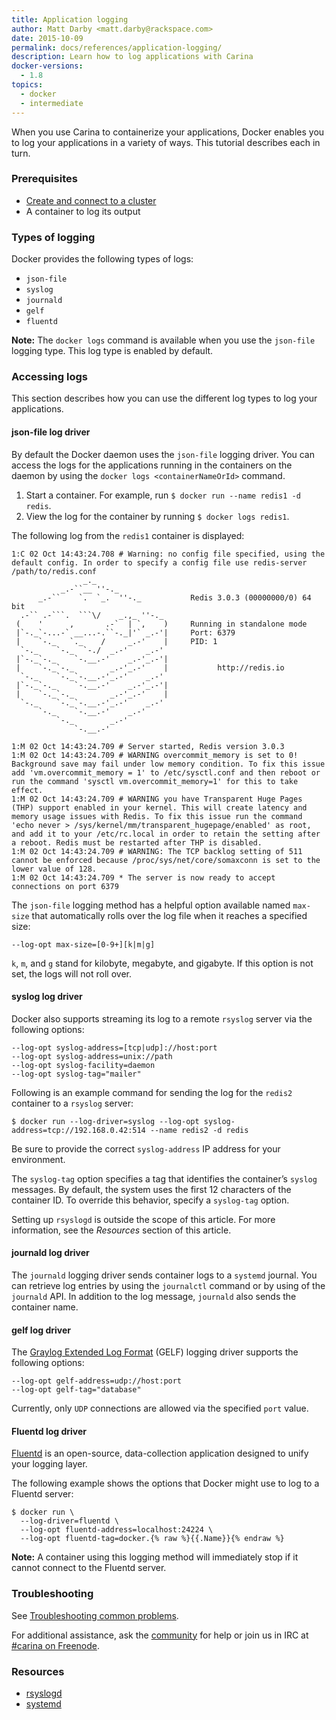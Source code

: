 ```yaml
---
title: Application logging
author: Matt Darby <matt.darby@rackspace.com>
date: 2015-10-09
permalink: docs/references/application-logging/
description: Learn how to log applications with Carina
docker-versions:
  - 1.8
topics:
  - docker
  - intermediate
---
```


When you use Carina to containerize your applications, Docker enables you to log your applications in a variety of ways. This tutorial describes each in turn.

### Prerequisites

* [Create and connect to a cluster](/docs/tutorials/create-connect-cluster/)
* A container to log its output

### Types of logging

Docker provides the following types of logs:

* `json-file`
* `syslog`
* `journald`
* `gelf`
* `fluentd`

**Note:** The `docker logs` command is available when you use the `json-file` logging type.
This log type is enabled by default.

### Accessing logs

This section describes how you can use the different log types to log your applications.

#### json-file log driver
By default the Docker daemon uses the `json-file` logging driver. You can access the logs for the applications running in the containers on the daemon by using the `docker logs <containerNameOrId>` command.

1. Start a container. For example, run `$ docker run --name redis1 -d redis`.
1. View the log for the container by running `$ docker logs redis1`.

The following log from the `redis1` container is displayed:

```
1:C 02 Oct 14:43:24.708 # Warning: no config file specified, using the default config. In order to specify a config file use redis-server /path/to/redis.conf
                _._
           _.-``__ ''-._
      _.-``    `.  `_.  ''-._           Redis 3.0.3 (00000000/0) 64 bit
  .-`` .-```.  ```\/    _.,_ ''-._
 (    '      ,       .-`  | `,    )     Running in standalone mode
 |`-._`-...-` __...-.``-._|'` _.-'|     Port: 6379
 |    `-._   `._    /     _.-'    |     PID: 1
  `-._    `-._  `-./  _.-'    _.-'
 |`-._`-._    `-.__.-'    _.-'_.-'|
 |    `-._`-._        _.-'_.-'    |           http://redis.io
  `-._    `-._`-.__.-'_.-'    _.-'
 |`-._`-._    `-.__.-'    _.-'_.-'|
 |    `-._`-._        _.-'_.-'    |
  `-._    `-._`-.__.-'_.-'    _.-'
      `-._    `-.__.-'    _.-'
          `-._        _.-'
              `-.__.-'

1:M 02 Oct 14:43:24.709 # Server started, Redis version 3.0.3
1:M 02 Oct 14:43:24.709 # WARNING overcommit_memory is set to 0! Background save may fail under low memory condition. To fix this issue add 'vm.overcommit_memory = 1' to /etc/sysctl.conf and then reboot or run the command 'sysctl vm.overcommit_memory=1' for this to take effect.
1:M 02 Oct 14:43:24.709 # WARNING you have Transparent Huge Pages (THP) support enabled in your kernel. This will create latency and memory usage issues with Redis. To fix this issue run the command 'echo never > /sys/kernel/mm/transparent_hugepage/enabled' as root, and add it to your /etc/rc.local in order to retain the setting after a reboot. Redis must be restarted after THP is disabled.
1:M 02 Oct 14:43:24.709 # WARNING: The TCP backlog setting of 511 cannot be enforced because /proc/sys/net/core/somaxconn is set to the lower value of 128.
1:M 02 Oct 14:43:24.709 * The server is now ready to accept connections on port 6379
```

The `json-file` logging method has a helpful option available named `max-size` that automatically rolls over the log file when it reaches a specified size:

`--log-opt max-size=[0-9+][k|m|g]`

`k`, `m`, and `g` stand for kilobyte, megabyte, and gigabyte. If this option is not set, the logs will not roll over.

#### syslog log driver

Docker also supports streaming its log to a remote `rsyslog` server via the following options:

```
--log-opt syslog-address=[tcp|udp]://host:port
--log-opt syslog-address=unix://path
--log-opt syslog-facility=daemon
--log-opt syslog-tag="mailer"
```

Following is an example command for sending the log for the `redis2` container to a `rsyslog` server:

`$ docker run --log-driver=syslog --log-opt syslog-address=tcp://192.168.0.42:514 --name redis2 -d redis`

Be sure to provide the correct `syslog-address` IP address for your environment.

The `syslog-tag` option specifies a tag that identifies the container’s `syslog` messages.
By default, the system uses the first 12 characters of the container ID. To override this behavior, specify a `syslog-tag` option.

Setting up `rsyslogd` is outside the scope of this article. For more information, see the *Resources* section of this article.

#### journald log driver

The `journald` logging driver sends container logs to a `systemd` journal. You can retrieve log entries by using the `journalctl` command or by using of the `journald` API.
In addition to the log message, `journald` also sends the container name.

#### gelf log driver

The [Graylog Extended Log Format](https://www.graylog.org/resources/gelf/) (GELF) logging driver supports the following options:

```
--log-opt gelf-address=udp://host:port
--log-opt gelf-tag="database"
```

Currently, only `UDP` connections are allowed via the specified `port` value.


#### Fluentd log driver

[Fluentd](http://www.fluentd.org) is an open-source, data-collection application designed to unify your logging layer.

The following example shows the options that Docker might use to log to a Fluentd server:

```
$ docker run \
  --log-driver=fluentd \
  --log-opt fluentd-address=localhost:24224 \
  --log-opt fluentd-tag=docker.{% raw %}{{.Name}}{% endraw %}
```

**Note:** A container using this logging method will immediately stop if it cannot connect to the Fluentd server.

### Troubleshooting

See [Troubleshooting common problems](/docs/tutorials/troubleshooting/).

For additional assistance, ask the [community](https://community.getcarina.com/) for help or join us in IRC at [#carina on Freenode](http://webchat.freenode.net/?channels=carina).

### Resources

* [rsyslogd](https://vexxhost.com/resources/tutorials/how-to-setup-remote-system-logging-with-rsyslog-on-ubuntu-14-04-lts/)
* [systemd](http://www.freedesktop.org/software/systemd/man/systemd-journald.service.html)
